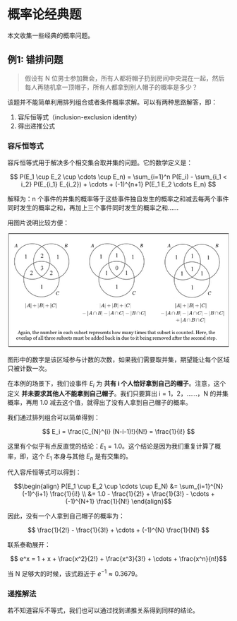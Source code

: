 # 概率论经典题

本文收集一些经典的概率问题。

## 例1: 错排问题

> 假设有 N 位男士参加舞会，所有人都将帽子扔到房间中央混在一起，然后每人再随机拿一顶帽子，所有人都拿到别人帽子的概率是多少？

该题并不能简单利用排列组合或者条件概率求解。可以有两种思路解答，即：

1. 容斥恒等式（inclusion-exclusion identity）
2. 得出递推公式

### 容斥恒等式

容斥恒等式用于解决多个相交集合取并集的问题。它的数学定义是：

$$ P(E_1 \cup E_2 \cup \cdots \cup E_n) = \sum_{i=1}^n P(E_i) - \sum_{i_1 < i_2} P(E_{i_1} E_{i_2}) + \cdots + (-1)^{n+1} P(E_1 E_2 \cdots E_n) $$

解释为：n 个事件的并集的概率等于这些事件独自发生的概率之和减去每两个事件同时发生的概率之和，再加上三个事件同时发生的概率之和……

用图片说明比较方便：

![Inclusion-Exclusion Principle](images/InclusionExclusion.png)

图形中的数字是该区域参与计数的次数，如果我们需要取并集，期望能让每个区域只被计数一次。

在本例的场景下，我们设事件 $E_i$ 为 __共有 i 个人恰好拿到自己的帽子__。注意，这个定义 __并未要求其他人不能拿到自己帽子__。我们只要算出 i = 1，2，……，N 的并集概率，再用 1.0 减去这个值，就得出了没有人拿到自己帽子的概率。

我们通过排列组合可以简单得到：

$$ E_i = \frac{C_{N}^{i} (N-i-1)!}{N!} = \frac{1}{i!} $$

这里有个似乎有点反直觉的结论：$E_1 = 1.0$。这个结论是因为我们重复计算了概率，即，这个 $E_1$ 本身与其他 $E_n$ 是有交集的。

代入容斥恒等式可以得到：

$$\begin{align}
P(E_1 \cup E_2 \cup \cdots \cup E_N) &= \sum_{i=1}^{N} (-1)^{i+1} \frac{1}{i!} \\
&= 1.0 - \frac{1}{2!} + \frac{1}{3!} - \cdots + (-1)^{N+1} \frac{1}{N!}
\end{align}$$

因此，没有一个人拿到自己帽子的概率为：

$$ \frac{1}{2!} - \frac{1}{3!} + \cdots + (-1)^{N} \frac{1}{N!} $$

联系泰勒展开：

$$ e^x = 1 + x + \frac{x^2}{2!} + \frac{x^3}{3!} + \cdots + \frac{x^n}{n!}$$

当 N 足够大的时候，该式趋近于 $e^{-1} \approx 0.3679$。

### 递推解法

若不知道容斥不等式，我们也可以通过找到递推关系得到同样的结论。
